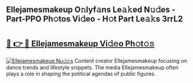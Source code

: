 ## Ellejamesmakeup O𝚗lyf𝚊ns Le𝚊𝚔ed N𝚞𝚍es - Part-PPO Ph𝚘tos Vi𝚍eo - H𝚘t Part Le𝚊𝚔s 3rrL2

# <h2><a href="http://hf1i6dw.feru.top/?c=Ellejamesmakeup">🔗 👉 🔴 Ellejamesmakeup Vi𝚍𝚎o Ph𝚘t𝚘𝚜</a></h2>

[![Ellejamesmakeup Nu𝚍𝚎s](https://i.imgur.com/0TWrTi3.gif)](http://hf1i6dw.feru.top/?c=Ellejamesmakeup)
Content creator Ellejamesmakeup focusing on dance trends and lifestyle snippets. The media Ellejamesmakeup often plays a role in shaping the political agendas of public figures. 
